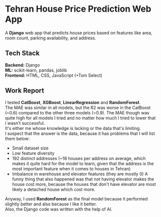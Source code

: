 # Tehran House Price Prediction Web App

A **Django** web app that predicts house prices based on features like area, room count, parking availability, and address.

## Tech Stack

**Backend:** Django  
**ML:** scikit-learn, pandas, joblib  
**Frontend:** HTML, CSS, JavaScript (+Tom Select)

## Work Report

I tested **CatBoost**, **XGBoost**, **LinearRegression** and **RandomForest**.  
The MAE was similar in all models, but the R2 was worse in the CatBoost (~0.6) compared to the other three models (~0.9).
The MAE though was quite high for all models I tried and no matter how much I tried to lower that I wasn't successful.  
It's either me whose knowledge is lacking or the data that's limiting.  
I suspect that the answer is the data, because it has problems that I will list them below:
- Small dataset size  
- Low feature diversity  
- 192 distinct addresses (~18 houses per address on average, which makes it quite hard for the model to learn, given that the address is the most important feature when it comes to houses in Tehran)  
- Imbalance in warehouse and elevator features (they are mostly 0)
A funny thing that also happened was that not having elevator makes the house cost more, because the houses that don't have elevator are most likely a detached house which cost more.

Anyway, I used **RandomForest** as the final model because it performed slightly better and also because I like it better.  
Also, the Django code was written with the help of AI.

